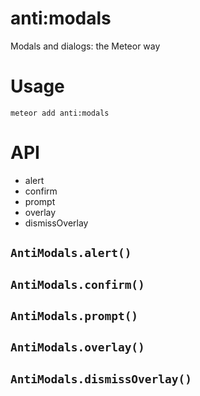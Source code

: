 anti:modals
===========

Modals and dialogs: the Meteor way

Usage
=====

    meteor add anti:modals

API
===

- alert
- confirm
- prompt
- overlay
- dismissOverlay


`AntiModals.alert()`
--------------------


`AntiModals.confirm()`
----------------------



`AntiModals.prompt()`
---------------------


`AntiModals.overlay()`
----------------------


`AntiModals.dismissOverlay()`
-----------------------------






